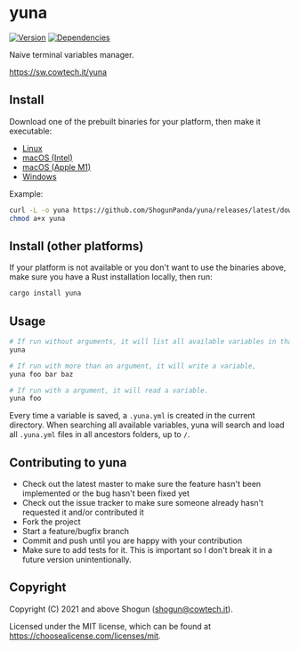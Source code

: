 # yuna

[![Version](https://img.shields.io/crates/v/yuna.svg)](https://crates.io/crates/yuna)
[![Dependencies](https://img.shields.io/librariesio/release/cargo/yuna)](https://libraries.io/cargo/yuna)

Naive terminal variables manager.

https://sw.cowtech.it/yuna

## Install

Download one of the prebuilt binaries for your platform, then make it executable:

- [Linux](https://github.com/ShogunPanda/yuna/releases/latest/download/yuna-linux)
- [macOS (Intel)](https://github.com/ShogunPanda/yuna/releases/latest/download/yuna-macos-intel)
- [macOS (Apple M1)](https://github.com/ShogunPanda/yuna/releases/latest/download/yuna-macos-arm)
- [Windows](https://github.com/ShogunPanda/yuna/releases/latest/download/yuna.exe)

Example:

```sh
curl -L -o yuna https://github.com/ShogunPanda/yuna/releases/latest/download/yuna-linux
chmod a+x yuna
```

## Install (other platforms)

If your platform is not available or you don't want to use the binaries above, make sure you have a Rust installation locally, then run:

```sh
cargo install yuna
```

## Usage

```sh
# If run without arguments, it will list all available variables in that folder.
yuna

# If run with more than an argument, it will write a variable,
yuna foo bar baz

# If run with a argument, it will read a variable.
yuna foo
```

Every time a variable is saved, a `.yuna.yml` is created in the current directory. When searching all available variables, yuna will search and load all `.yuna.yml` files in all ancestors folders, up to `/`.

## Contributing to yuna

- Check out the latest master to make sure the feature hasn't been implemented or the bug hasn't been fixed yet
- Check out the issue tracker to make sure someone already hasn't requested it and/or contributed it
- Fork the project
- Start a feature/bugfix branch
- Commit and push until you are happy with your contribution
- Make sure to add tests for it. This is important so I don't break it in a future version unintentionally.

## Copyright

Copyright (C) 2021 and above Shogun (shogun@cowtech.it).

Licensed under the MIT license, which can be found at https://choosealicense.com/licenses/mit.
